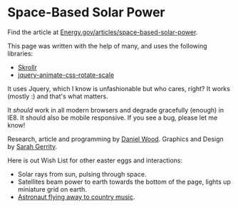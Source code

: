 # Space-Based Solar Power

Find the article at [Energy.gov/articles/space-based-solar-power](http://energy.gov/articles/space-based-solar-power).

This page was written with the help of many, and uses the following libraries:

 * [Skrollr](https://github.com/Prinzhorn/skrollr)
 * [jquery-animate-css-rotate-scale](https://github.com/zachstronaut/jquery-animate-css-rotate-scale)

It uses Jquery, which I know is unfashionable but who cares, right? It works (mostly :) and that's what matters.

It _should_ work in all modern browsers and degrade gracefully (enough) in IE8. It should also be mobile responsive. If you see a bug, please let me know!

Research, article and programming by [Daniel Wood](http://twitter.com/DanielPWWood).
Graphics and Design by [Sarah Gerrity](http://twitter.com/gurrity).

Here is out Wish List for other easter eggs and interactions:
 * Solar rays from sun, pulsing through space.
 * Satellites beam power to earth towards the bottom of the page, lights up miniature grid on earth.
 * [Astronaut flying away to country music](http://www.youtube.com/watch?v=mdGfBL3rS4Q).
